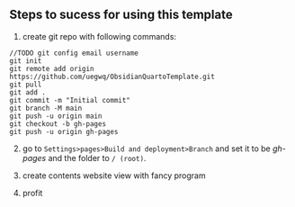 ## Steps to sucess for using this template

1. create git repo with following commands:
```
//TODO git config email username
git init
git remote add origin https://github.com/uegwq/ObsidianQuartoTemplate.git
git pull
git add .
git commit -m "Initial commit"
git branch -M main
git push -u origin main
git checkout -b gh-pages
git push -u origin gh-pages 
```
2. go to `Settings>pages>Build and deployment>Branch` and set it to be *gh-pages* and the folder to `/ (root)`.

3. create contents website view with fancy program

2. profit